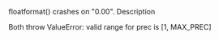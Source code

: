 floatformat() crashes on "0.00".
Description

Both throw ValueError: valid range for prec is [1, MAX_PREC]